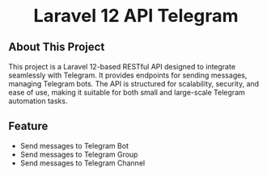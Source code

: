 <h1 align="center" style="font-size:2.5em;">Laravel 12 API Telegram</h1>

## About This Project

This project is a Laravel 12-based RESTful API designed to integrate seamlessly with Telegram. It provides endpoints for sending messages, managing Telegram bots. The API is structured for scalability, security, and ease of use, making it suitable for both small and large-scale Telegram automation tasks.

## Feature

- Send messages to Telegram Bot
- Send messages to Telegram Group
- Send messages to Telegram Channel
